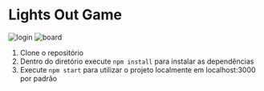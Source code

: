 # Lights Out Game

![login](https://i.imgur.com/OQ1VN2Z.png)
![board](https://i.imgur.com/832pbaS.png)

1. Clone o repositório
2. Dentro do diretório execute ```npm install``` para instalar as dependências
3. Execute ```npm start``` para utilizar o projeto localmente em localhost:3000 por padrão
